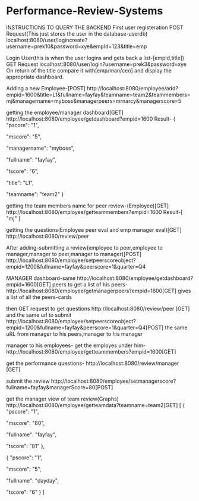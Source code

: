# Performance-Review-Systems

INSTRUCTIONS TO QUERY THE BACKEND
First user registeration
POST Request(This just stores the user in the database-userdb)
localhost:8080/user/logincreate?username=prek10&password=xye&empId=123&title=emp

Login User(this is when the user logins and gets back a list-[empId,title])
GET Request
localhost:8080/user/login?username=prek3&password=xye
On return of the title compare it with[emp/man/ceo] and display the appropriate dashboard.


Adding a new Employee-[POST]
http://localhost:8080/employee/add?empid=1600&title=L1&fullname=fayfay&teamname=team2&teammembers=mj&managername=myboss&managerpeers=mrnarcy&managerscore=5   

getting the employee/manager dashboard[GET]
http://localhost:8080/employee/getdashboard?empid=1600
Result-
{
"pscore": "1",
    
"mscore": "5",
    
"managername": "myboss",
    
"fullname": "fayfay",
    
"tscore": "6",
    
"title": "L1",
    
"teamname": "team2"
}

getting the team members name for peer review-(Employee)[GET]
http://localhost:8080/employee/getteammembers?empid=1600
Result-[
    "mj"
]

getting the questions(Employee peer eval and emp manager eval)[GET]
http://localhost:8080/review/peer 


After adding-submitting a review(employee to peer,employee to manager,manager to peer,manager to manager)[POST]
http://localhost:8080/employee/setpeerscoreobject?empid=1200&fullname=fayfay&peerscore=1&quarter=Q4

MANAGER
dashboard-same http://localhost:8080/employee/getdashboard?empid=1600[GET]
peers
to get a list of his peers-
http://localhost:8080/employee/getmanagerpeers?empid=1600[GET]
gives a list of all the peers-cards

then GET request to get questions http://localhost:8080/review/peer [GET]
and the same url to submit http://localhost:8080/employee/setpeerscoreobject?empid=1200&fullname=fayfay&peerscore=1&quarter=Q4[POST]
the same uRL from manager to his peers,manager to his manager

manager to his employees-
get the employes under him-
http://localhost:8080/employee/getteammembers?empid=1600[GET]

get the performance questions-
http://localhost:8080/review/manager [GET]

submit the review 
http://localhost:8080/employee/setmanagerscore?fullname=fayfay&managerScore=80[POST]

get the manager view of team review(Graphs)
http://localhost:8080/employee/getteamdata?teamname=team2[GET]
[
    {
 "pscore": "1",
        
"mscore": "80",
        
"fullname": "fayfay",
        
"tscore": "81"
    },
   
 {
        "pscore": "1",
        
"mscore": "5",
       
 "fullname": 
"dayday",
        
"tscore": "6"
    }
]


